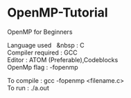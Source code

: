 # OpenMP-Tutorial
OpenMP for Beginners 

Language used  &nbsp;  &nbsp : C <br />
Compiler required : GCC <br />
Editor            : ATOM (Preferable),Codeblocks <br />
OpenMp flag       : -fopenmp <br />

To compile        : gcc -fopenmp <filename.c> <br />
To run            : ./a.out <br />
